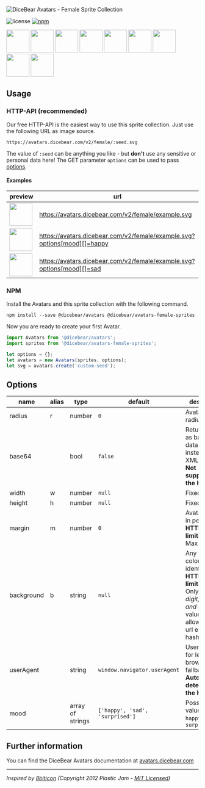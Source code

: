 ![DiceBear Avatars - Female Sprite Collection](https://raw.githubusercontent.com/DiceBear/avatars/master/packages/avatars-female-sprites/banner.svg?sanitize=true)

![license](https://img.shields.io/npm/l/@dicebear/avatars-female-sprites.svg?style=flat-square)
[![npm](https://img.shields.io/npm/v/@dicebear/avatars-female-sprites.svg?style=flat-square)](https://www.npmjs.com/package/@dicebear/avatars-female-sprites)

<p>
    <img src="https://avatars.dicebear.com/v2/female/1.svg" width="60" />
    <img src="https://avatars.dicebear.com/v2/female/2.svg" width="60" />
    <img src="https://avatars.dicebear.com/v2/female/3.svg" width="60" />
    <img src="https://avatars.dicebear.com/v2/female/4.svg" width="60" />
    <img src="https://avatars.dicebear.com/v2/female/5.svg" width="60" />
    <img src="https://avatars.dicebear.com/v2/female/6.svg" width="60" />
    <img src="https://avatars.dicebear.com/v2/female/7.svg" width="60" />
    <img src="https://avatars.dicebear.com/v2/female/8.svg" width="60" />
    <img src="https://avatars.dicebear.com/v2/female/9.svg" width="60" />
</p>

## Usage

### HTTP-API (recommended)

Our free HTTP-API is the easiest way to use this sprite collection. Just use the following URL as image source.

    https://avatars.dicebear.com/v2/female/:seed.svg

The value of `:seed` can be anything you like - but **don't** use any sensitive or personal data here! The GET parameter
`options` can be used to pass [options](#options).

#### Examples

| preview                                                                                           | url                                                                      |
| ------------------------------------------------------------------------------------------------- | ------------------------------------------------------------------------ |
| <img src="https://avatars.dicebear.com/v2/female/example.svg" width="60" />                       | https://avatars.dicebear.com/v2/female/example.svg                       |
| <img src="https://avatars.dicebear.com/v2/female/example.svg?options[mood][]=happy" width="60" /> | https://avatars.dicebear.com/v2/female/example.svg?options[mood][]=happy |
| <img src="https://avatars.dicebear.com/v2/female/example.svg?options[mood][]=sad" width="60" />   | https://avatars.dicebear.com/v2/female/example.svg?options[mood][]=sad   |

### NPM

Install the Avatars and this sprite collection with the following command.

    npm install --save @dicebear/avatars @dicebear/avatars-female-sprites

Now you are ready to create your first Avatar.

```js
import Avatars from '@dicebear/avatars';
import sprites from '@dicebear/avatars-female-sprites';

let options = {};
let avatars = new Avatars(sprites, options);
let svg = avatars.create('custom-seed');
```

## Options

| name       | alias | type             | default                         | description                                                                                                                                       |
| ---------- | ----- | ---------------- | ------------------------------- | ------------------------------------------------------------------------------------------------------------------------------------------------- |
| radius     | r     | number           | `0`                             | Avatar border radius                                                                                                                              |
| base64     |       | bool             | `false`                         | Return avatar as base64 data uri instead of XML <br> **Not supported by the HTTP API**                                                            |
| width      | w     | number           | `null`                          | Fixed width                                                                                                                                       |
| height     | h     | number           | `null`                          | Fixed height                                                                                                                                      |
| margin     | m     | number           | `0`                             | Avatar margin in percent<br> **HTTP-API limitation** Max value `25`                                                                               |
| background | b     | string           | `null`                          | Any valid color identifier<br> **HTTP-API limitation** Only hex _(3-digit, 6-digit and 8-digit)_ values are allowed. Use url encoded hash: `%23`. |
| userAgent  |       | string           | `window.navigator.userAgent`    | User-Agent for legacy browser fallback<br> **Automatically detected by the HTTP API**                                                             |
| mood       |       | array of strings | `['happy', 'sad', 'surprised']` | Possible values: `sad`, `happy`, `surprised`                                                                                                      |

## Further information

You can find the DiceBear Avatars documentation at [avatars.dicebear.com](https://avatars.dicebear.com)

---

_Inspired by [8biticon](https://github.com/matveyco/8biticon) (Copyright 2012 Plastic Jam - [MIT Licensed](https://github.com/matveyco/8biticon/blob/dfe624da950fb2f8c43e1151c380d333c2b12225/old_python/LICENSE))_
